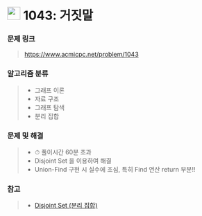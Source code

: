 # <img src="https://d2gd6pc034wcta.cloudfront.net/tier/12.svg" width="30">  1043: 거짓말

### 문제 링크

> https://www.acmicpc.net/problem/1043



### 알고리즘 분류

>- 그래프 이론
>- 자료 구조
>- 그래프 탐색
>- 분리 집합



### 문제 및 해결

>- ⏱ 풀이시간 60분 초과
>- Disjoint Set 을 이용하여 해결
>- Union-Find 구현 시 실수에 조심, 특히 Find 연산 return 부분!!



### 참고

>- [Disjoint Set (분리 집합)](https://github.com/0yeap95d/BOJ_algorithm/blob/master/%EC%95%8C%EA%B3%A0%EB%A6%AC%EC%A6%98%20%EC%9D%B4%EB%A1%A0/Disjoint%20Set%20(%EB%B6%84%EB%A6%AC%20%EC%A7%91%ED%95%A9).md)


